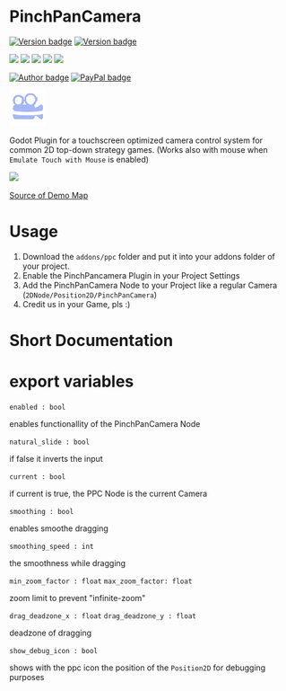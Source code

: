 # PinchPanCamera
[![Version badge](https://img.shields.io/badge/Version-v0.1-green.svg)](https://paypal.me/divirad)  [![Version badge](https://img.shields.io/badge/Godot_Version-v3.2.stable-green.svg)](https://godotengine.org)  <br>

![](https://img.shields.io/github/downloads/divirad/PinchPanCamera/total)
![](https://img.shields.io/github/stars/Divirad/PinchPanCamera)
![](https://img.shields.io/github/issues/Divirad/PinchPanCamera)
![](https://img.shields.io/github/forks/Divirad/PinchPanCamera)
![](https://img.shields.io/github/license/Divirad/PinchPanCamera) <br>
	
[![Author badge](https://img.shields.io/badge/Made_by-Divirad-inactive.svg)](https://divirad.com) 
[![PayPal badge](https://img.shields.io/badge/Donate-PayPal-blue.svg)](https://paypal.me/divirad) <br>

![Icon](https://raw.githubusercontent.com/Divirad/PinchPanCamera/master/icon.png)

Godot Plugin for a touchscreen optimized camera control system for common 2D top-down strategy games. 
(Works also with mouse when `Emulate Touch with Mouse` is enabled)

![](https://thumbs.gfycat.com/TautLawfulHerald-small.gif)

[Source of Demo Map](https://forums.wesnoth.org/viewtopic.php?t=40059)

# Usage 
1) Download the `addons/ppc` folder and put it into your addons folder of your project.
2) Enable the PinchPancamera Plugin in your Project Settings
3) Add the PinchPanCamera Node to your Project like a regular Camera (`2DNode/Position2D/PinchPanCamera`)
4) Credit us in your Game, pls :)

# Short Documentation

# export variables
```enabled : bool```

enables functionallity of the PinchPanCamera Node 

```natural_slide : bool```

if false it inverts the input

```current : bool```

if current is true, the PPC Node is the current Camera

```smoothing : bool```

enables smoothe dragging

```smoothing_speed : int```

the smoothness while dragging


```min_zoom_factor : float```
```max_zoom_factor: float```

zoom limit to prevent "infinite-zoom"

```drag_deadzone_x : float```
```drag_deadzone_y : float```

deadzone of dragging

```show_debug_icon : bool``` 

shows with the ppc icon the position of the `Position2D` for debugging purposes
